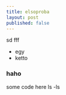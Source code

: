 ```yaml
---
title: elsoproba
layout: post
published: false
---
```

sd
    fff

* egy
* ketto

### haho

some code here
    ls -ls
